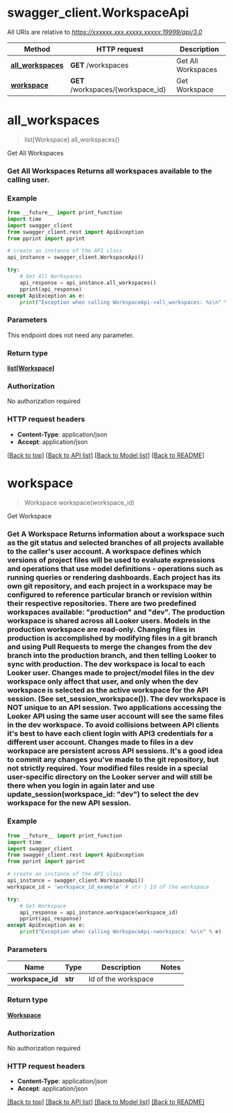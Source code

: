 # swagger_client.WorkspaceApi

All URIs are relative to *https://xxxxxx.xxx.xxxxx.xxxxx:19999/api/3.0*

Method | HTTP request | Description
------------- | ------------- | -------------
[**all_workspaces**](WorkspaceApi.md#all_workspaces) | **GET** /workspaces | Get All Workspaces
[**workspace**](WorkspaceApi.md#workspace) | **GET** /workspaces/{workspace_id} | Get Workspace


# **all_workspaces**
> list[Workspace] all_workspaces()

Get All Workspaces

### Get All Workspaces  Returns all workspaces available to the calling user. 

### Example
```python
from __future__ import print_function
import time
import swagger_client
from swagger_client.rest import ApiException
from pprint import pprint

# create an instance of the API class
api_instance = swagger_client.WorkspaceApi()

try:
    # Get All Workspaces
    api_response = api_instance.all_workspaces()
    pprint(api_response)
except ApiException as e:
    print("Exception when calling WorkspaceApi->all_workspaces: %s\n" % e)
```

### Parameters
This endpoint does not need any parameter.

### Return type

[**list[Workspace]**](Workspace.md)

### Authorization

No authorization required

### HTTP request headers

 - **Content-Type**: application/json
 - **Accept**: application/json

[[Back to top]](#) [[Back to API list]](../README.md#documentation-for-api-endpoints) [[Back to Model list]](../README.md#documentation-for-models) [[Back to README]](../README.md)

# **workspace**
> Workspace workspace(workspace_id)

Get Workspace

### Get A Workspace  Returns information about a workspace such as the git status and selected branches of all projects available to the caller's user account.  A workspace defines which versions of project files will be used to evaluate expressions and operations that use model definitions - operations such as running queries or rendering dashboards. Each project has its own git repository, and each project in a workspace may be configured to reference particular branch or revision within their respective repositories.  There are two predefined workspaces available: \"production\" and \"dev\".  The production workspace is shared across all Looker users. Models in the production workspace are read-only. Changing files in production is accomplished by modifying files in a git branch and using Pull Requests to merge the changes from the dev branch into the production branch, and then telling Looker to sync with production.  The dev workspace is local to each Looker user. Changes made to project/model files in the dev workspace only affect that user, and only when the dev workspace is selected as the active workspace for the API session. (See set_session_workspace()).  The dev workspace is NOT unique to an API session. Two applications accessing the Looker API using the same user account will see the same files in the dev workspace. To avoid collisions between API clients it's best to have each client login with API3 credentials for a different user account.  Changes made to files in a dev workspace are persistent across API sessions. It's a good idea to commit any changes you've made to the git repository, but not strictly required. Your modified files reside in a special user-specific directory on the Looker server and will still be there when you login in again later and use update_session(workspace_id: \"dev\") to select the dev workspace for the new API session. 

### Example
```python
from __future__ import print_function
import time
import swagger_client
from swagger_client.rest import ApiException
from pprint import pprint

# create an instance of the API class
api_instance = swagger_client.WorkspaceApi()
workspace_id = 'workspace_id_example' # str | Id of the workspace 

try:
    # Get Workspace
    api_response = api_instance.workspace(workspace_id)
    pprint(api_response)
except ApiException as e:
    print("Exception when calling WorkspaceApi->workspace: %s\n" % e)
```

### Parameters

Name | Type | Description  | Notes
------------- | ------------- | ------------- | -------------
 **workspace_id** | **str**| Id of the workspace  | 

### Return type

[**Workspace**](Workspace.md)

### Authorization

No authorization required

### HTTP request headers

 - **Content-Type**: application/json
 - **Accept**: application/json

[[Back to top]](#) [[Back to API list]](../README.md#documentation-for-api-endpoints) [[Back to Model list]](../README.md#documentation-for-models) [[Back to README]](../README.md)

